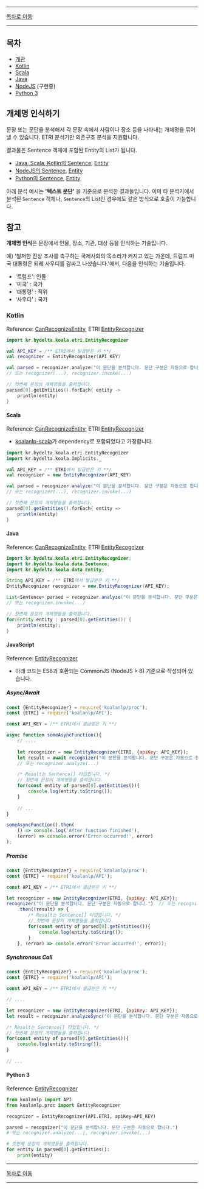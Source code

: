 --------

[목차로 이동](./index.md)

--------

## 목차 

- [개관](#개체명-인식하기)
- [Kotlin](#kotlin)
- [Scala](#scala)
- [Java](#java)
- [NodeJS](#javascript) (구현중)
- [Python 3](#python-3)

## 개체명 인식하기

문장 또는 문단을 분석해서 각 문장 속에서 사람이나 장소 등을 나타내는 개체명을 묶어낼 수 있습니다. ETRI 분석기만 의존구조 분석을 지원합니다.

결과물은 Sentence 객체에 포함된 Entity의 List가 됩니다.
- [Java, Scala, Kotlin의 Sentence](https://koalanlp.github.io/koalanlp/api/koalanlp/kr.bydelta.koala.data/-sentence/index.html),
  [Entity](https://koalanlp.github.io/koalanlp/api/koalanlp/kr.bydelta.koala.data/-entity/index.html)
- [NodeJS의 Sentence](https://koalanlp.github.io/nodejs-support/module-koalanlp_data.Sentence.html),
  [Entity](https://koalanlp.github.io/nodejs-support/module-koalanlp_data.Entity.html)
- [Python의 Sentence](https://koalanlp.github.io/python-support/html/koalanlp.html#koalanlp.data.Sentence),
  [Entity](https://koalanlp.github.io/python-support/html/koalanlp.html#koalanlp.data.Entity)

아래 분석 예시는 **'텍스트 문단'** 을 기준으로 분석한 결과들입니다. 
이미 타 분석기에서 분석된 `Sentence` 객체나, `Sentence`의 List인 경우에도 같은 방식으로 호출이 가능합니다. 

## 참고
**개체명 인식**은 문장에서 인물, 장소, 기관, 대상 등을 인식하는 기술입니다.

예) '철저한 진상 조사를 촉구하는 국제사회의 목소리가 커지고 있는 가운데, 트럼프 미국 대통령은 되레 사우디를 감싸고 나섰습니다.'에서, 다음을 인식하는 기술입니다.
* '트럼프': 인물
* '미국' : 국가
* '대통령' : 직위
* '사우디' : 국가

### Kotlin
Reference: [CanRecognizeEntity](https://koalanlp.github.io/koalanlp/api/koalanlp/kr.bydelta.koala.proc/-can-recognize-entity/index.html),
ETRI [EntityRecognizer](https://koalanlp.github.io/koalanlp/api/koalanlp/kr.bydelta.koala.etri/-entity-recognizer/index.html)

```kotlin
import kr.bydelta.koala.etri.EntityRecognizer

val API_KEY = /** ETRI에서 발급받은 키 **/
val recognizer = EntityRecognizer(API_KEY)

val parsed = recognizer.analyze("이 문단을 분석합니다. 문단 구분은 자동으로 합니다.") 
// 또는 recognizer(...), recognizer.invoke(...)

// 첫번째 문장의 개체명들을 출력합니다.
parsed[0].getEntities().forEach{ entity ->
    println(entity)
}
```

#### Scala
Reference: [CanRecognizeEntity](https://koalanlp.github.io/koalanlp/api/koalanlp/kr.bydelta.koala.proc/-can-recognize-entity/index.html),
           ETRI [EntityRecognizer](https://koalanlp.github.io/koalanlp/api/koalanlp/kr.bydelta.koala.etri/-entity-recognizer/index.html)

* [koalanlp-scala](https://koalanlp.github.io/scala-support)가 dependency로 포함되었다고 가정합니다.

```scala
import kr.bydelta.koala.etri.EntityRecognizer
import kr.bydelta.koala.Implicits._

val API_KEY = /** ETRI에서 발급받은 키 **/
val recognizer = new EntityRecognizer(API_KEY)

val parsed = recognizer.analyze("이 문단을 분석합니다. 문단 구분은 자동으로 합니다.") 
// 또는 recognizer(...), recognizer.invoke(...)

// 첫번째 문장의 개체명들을 출력합니다.
parsed[0].getEntities().forEach{ entity =>
    println(entity)
}
```

#### Java
Reference: [CanRecognizeEntity](https://koalanlp.github.io/koalanlp/api/koalanlp/kr.bydelta.koala.proc/-can-recognize-entity/index.html),
           ETRI [EntityRecognizer](https://koalanlp.github.io/koalanlp/api/koalanlp/kr.bydelta.koala.etri/-entity-recognizer/index.html)

```java
import kr.bydelta.koala.etri.EntityRecognizer;
import kr.bydelta.koala.data.Sentence;
import kr.bydelta.koala.data.Entity;

String API_KEY = /** ETRI에서 발급받은 키 **/
EntityRecognizer recognizer = new EntityRecognizer(API_KEY);

List<Sentence> parsed = recognizer.analyze("이 문단을 분석합니다. 문단 구분은 자동으로 합니다.") 
// 또는 recognizer.invoke(...)

// 첫번째 문장의 개체명들을 출력합니다.
for(Entity entity : parsed[0].getEntities()) {
    println(entity);
}
```

#### JavaScript
Reference: [EntityRecognizer](https://koalanlp.github.io/nodejs-support/module-koalanlp_proc.EntityRecognizer.html)

* 아래 코드는 ES8과 호환되는 CommonJS (NodeJS > 8) 기준으로 작성되어 있습니다.

##### Async/Await

```javascript
const {EntityRecognizer} = require('koalanlp/proc');
const {ETRI} = require('koalanlp/API');

const API_KEY = /** ETRI에서 발급받은 키 **/

async function someAsyncFunction(){
    // ....
    
    let recognizer = new EntityRecognizer(ETRI, {apiKey: API_KEY});
    let result = await recognizer("이 문단을 분석합니다. 문단 구분은 자동으로 합니다.");
    // 또는 recognizer.analyze(...)

    /* Result는 Sentence[] 타입입니다. */
    // 첫번째 문장의 개체명들을 출력합니다.
    for(const entity of parsed[0].getEntities()){
        console.log(entity.toString());
    }
        
    // ...
}

someAsyncFunction().then(
    () => console.log('After function finished'),
    (error) => console.error('Error occurred!', error)
);
```

##### Promise

```javascript
const {EntityRecognizer} = require('koalanlp/proc');
const {ETRI} = require('koalanlp/API');

const API_KEY = /** ETRI에서 발급받은 키 **/

let recognizer = new EntityRecognizer(ETRI, {apiKey: API_KEY});
recognizer("이 문단을 분석합니다. 문단 구분은 자동으로 합니다.")  // 또는 recognizer.analyze(...)
    .then((result) => {
        /* Result는 Sentence[] 타입입니다. */
        // 첫번째 문장의 개체명들을 출력합니다.
        for(const entity of parsed[0].getEntities()){
            console.log(entity.toString());
        }
    }, (error) => console.error('Error occurred!', error));
```

##### Synchronous Call

```javascript
const {EntityRecognizer} = require('koalanlp/proc');
const {ETRI} = require('koalanlp/API');

const API_KEY = /** ETRI에서 발급받은 키 **/

// ....

let recognizer = new EntityRecognizer(ETRI, {apiKey: API_KEY});
let result = recognizer.analyzeSync("이 문단을 분석합니다. 문단 구분은 자동으로 합니다.");

/* Result는 Sentence[] 타입입니다. */
// 첫번째 문장의 개체명들을 출력합니다.
for(const entity of parsed[0].getEntities()){
    console.log(entity.toString());
}
    
// ...
```

#### Python 3
Reference: [EntityRecognizer](https://koalanlp.github.io/python-support/html/koalanlp.html#koalanlp.proc.EntityRecognizer)

```python
from koalanlp import API
from koalanlp.proc import EntityRecognizer

recognizer = EntityRecognizer(API.ETRI, apiKey=API_KEY)

parsed = recognizer("이 문단을 분석합니다. 문단 구분은 자동으로 합니다.")
# 또는 recognizer.analyze(...), recognizer.invoke(...)

# 첫번째 문장의 개체명들을 출력합니다.
for entity in parsed[0].getEntities():
    print(entity)
```

--------

[목차로 이동](./index.md)

--------
